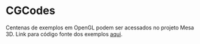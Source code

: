 # CGCodes
Centenas de exemplos em OpenGL podem ser acessados no projeto Mesa 3D. Link para código fonte dos exemplos [aqui](ftp://ftp.freedesktop.org/pub/mesa/demos/).
